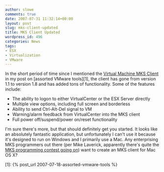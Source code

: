 ```yaml
---
author: slowe
comments: true
date: 2007-07-31 11:32:14+00:00
layout: post
slug: mks-client-updated
title: MKS Client Updated
wordpress_id: 496
categories: News
tags:
- ESX
- Virtualization
- VMware
---
```


In the short period of time since I mentioned the [Virtual Machine MKS Client](http://www.ntpro.nl/blog/categories/7-Virtual-Machine-MKS-Client) in my post on [assorted VMware tools][1], the client has gone from version 1.1 to version 1.8 and has added tons of functionality. Some of the features include:

* The ability to logon to either VirtualCenter or the ESX Server directly
* Multiple view options, including full screen and borderless
* Ability to send Ctrl-Alt-Del signal to VM
* Warning/alarm feedback from VirtualCenter into the MKS client
* Full power off/suspend/power on/reset functionality

I'm sure there's more, but that should definitely get you started. It looks like an absolutely fantastic application, but unfortunately I can't use it because it's designed to run on Windows and I primarily use a Mac. Any enterprising MKS programmers out there (per Mike Laverick, apparently there's quite the [MKS programming contest going on](http://www.rtfm-ed.co.uk/?p=408)) want to create an MKS client for Mac OS X?

[1]: {% post_url 2007-07-18-assorted-vmware-tools %}
